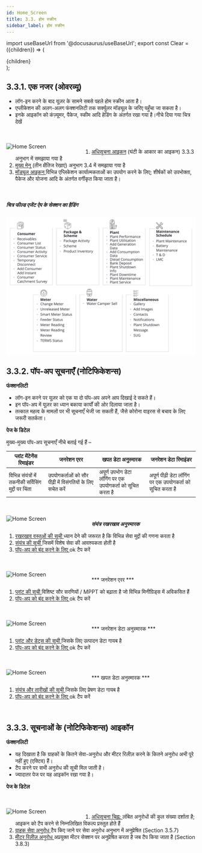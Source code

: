 ```yaml
---
id: Home_Screen
title: 3.3. होम स्क्रीन
sidebar_label: होम स्क्रीन
---
```

import useBaseUrl from '@docusaurus/useBaseUrl';
export const Clear = ({children}) => (
  <div
    style={{ 
         display: 'table',
    }}>
    {children}
  </div>
);

## 3.3.1. एक नजर (ओवरव्यू)
* लॉग-इन करने के बाद यूज़र के सामने सबसे पहले होम स्क्रीन आता है। 
* एप्लीकेशन की अलग-अलग फंक्शनलिटी तक सर्क्युलर मॉड्यूल के जरिए पहुँचा जा सकता है।
* इनके आइकॉन को कंज़्यूमर, पैकेज, स्कीम आदि हेडिंग के अंतर्गत रखा गया है।नीचे दिया गया चित्र देखें

<br clear="both"/>
<br clear="right"/>
<img align="left" src={useBaseUrl("img/scrnshts/3.3_1_HomeScreen.png")} alt="Home Screen" width="45%"/>
<Clear>

1. <u>अधिसूचना आइकन</u> (घंटी के आकार का आइकन) 3.3.3 अनुभाग में समझाया गया है 
2. <u>मुख्य मेनू</u> (तीन क्षैतिज रेखाएं) अनुभाग 3.4 में समझाया गया है
3. <u>मॉड्यूल आइकन </u> विभिन्न एप्लिकेशन कार्यात्मकताओं का उपयोग करने के लिए; शीर्षकों को उपभोक्ता, पैकेज और योजना आदि के अंतर्गत वर्गीकृत किया जाता है।

</Clear>
<br clear="both"/>

<!-- ![Home Screen](./assets/3.3_1_HomeScreen.png)  -->


##### चित्र फील्ड एजेंट ऐप के सेक्शन का हैडिंग
![FIELD AGENT APP SECTION HEADINGS](./assets/3.5_AppSecHeadings.svg)

## 3.3.2. पॉप-अप सूचनाएँ (नोटिफिकेशन्स)
**फंक्शनलिटी**

* लॉग-इन करने पर यूज़र को एक या दो पॉप-अप अपने आप दिखाई दे सकते हैं।
* इन पॉप-अप में यूज़र का ध्यान बकाया कार्यों की ओर दिलाया जाता है।
* तत्काल महत्व के मामलों पर भी सूचनाएँ भेजी जा सकती हैं, जैसे कोरोना वाइरस से बचाव के लिए जरूरी सतर्कता।

**पेज के डिटेल** 

मुख्य-मुख्य पॉप-अप सूचनाएँ नीचे बताई गई हैं –

| प्लांट मेंटेनेंस रिमाइंडर|जनरेशन एरर| खपत डेटा अनुस्मारक | जनरेशन डेटा रिमाइंडर |
|--|--|--|--|
| विभिन्न संयंत्रों में तकनीकी सर्विसिंग मुद्दों पर चिंता | उपयोगकर्ताओं को सौर पीढ़ी में विसंगतियों के लिए सचेत करें | अपूर्ण उपभोग डेटा लॉगिंग पर एक उपयोगकर्ता को सूचित करता है | अपूर्ण पीढ़ी डेटा लॉगिंग पर एक उपयोगकर्ता को सूचित करता है |

<br clear="both"/>
<br clear="right"/>
<img align="left" src={useBaseUrl("img/scrnshts/3.3_2_PlantMaintenance.png")} alt="Home Screen" width="45%"/>
<Clear>

***संयंत्र रखरखाव अनुस्मारक***
1. <u> रखरखाव वस्तुओं की सूची </u> ध्यान देने की जरूरत है कि विभिन्न सेवा मुद्दों की गणना करता है
2. <u> संयंत्र की सूची </u> जिसमें विशेष सेवा की आवश्यकता होती है
3. <u> पॉप-अप को बंद करने के लिए </u> ok टैप करें

</Clear>
<br clear="both"/>

<br clear="right"/>
<img align="left" src={useBaseUrl("img/scrnshts/3.3_3_GenerationError.png")} alt="Home Screen" width="45%"/>
<Clear>

*** जनरेशन एरर ***
1. <u> प्लांट की सूची </u> विशिष्ट सौर सरणियों / MPPT को बढ़ाता है जो विभिन्न मिनीग्रिड्स में अविकसित हैं
2. <u> पॉप-अप को बंद करने के लिए </u> ok टैप करें

</Clear>
<br clear="both"/>

<br clear="right"/>
<img align="left" src={useBaseUrl("img/scrnshts/3.3_4_GenerationDataReminder.png")} alt="Home Screen" width="45%"/>
<Clear>

*** जनरेशन डेटा अनुस्मारक ***
1. <u> प्लांट और डेट्स की सूची </u> जिसके लिए उत्पादन डेटा गायब है
2. <u> पॉप-अप को बंद करने के लिए </u> ok टैप करें

</Clear>
<br clear="both"/>

<br clear="right"/>
<img align="left" src={useBaseUrl("img/scrnshts/3.3_5_ConsumptionDataReminder.png")} alt="Home Screen" width="45%"/>
<Clear>

*** खपत डेटा अनुस्मारक ***
1. <u> संयंत्र और तारीखों की सूची </u> जिसके लिए प्रेषण डेटा गायब है
2. <u> पॉप-अप को बंद करने के लिए </u> ok टैप करें

</Clear>
<br clear="both"/>

<!-- ![Plant Maintenance Reminder](./assets/3.6_PlantMaintenanceRemind.png)

![Generation Error](./assets/3.7_GenError.png)

![Generation Data Reminder](./assets/3.8_GenDataRemind.png) 

![Consumption Data Reminder](./assets/3.9_ConsDataReminder.png) -->

## 3.3.3. सूचनाओं के (नोटिफिकेशन्स) आइकॉन
**फंक्शनलिटी**
* यह दिखाता है कि ग्राहकों के कितने सेवा-अनुरोध और मीटर रिलीज़ करने के कितने अनुरोध अभी पूरे नहीं हुए (एक्टिव) हैं।
* टैप करने पर सभी अनुरोध की सूची मिल जाती है।
* ज्यादातर पेज पर यह आइकॉन रखा गया है।

**पेज के डिटेल**

<br clear="both"/>
<br clear="right"/>
<img align="left" src={useBaseUrl("img/scrnshts/3.3_6_NotificationIcon.png")} alt="Home Screen" width="45%"/>
<Clear>

1. <u> अधिसूचना चिह्न: </u> लंबित अनुरोधों की कुल संख्या दर्शाता है; आइकन को टैप करने से निम्नलिखित विकल्प प्रस्तुत होते हैं
2. <u> ग्राहक सेवा अनुरोध </u> टैप किए जाने पर सेवा अनुरोध अनुभाग में अनुप्रेषित (Section 3.5.7)
3. <u> मीटर रिलीज़ अनुरोध </u> अप्रयुक्त मीटर सेक्शन पर अनुप्रेषित करता है जब टैप किया जाता है (Section 3.8.3)

</Clear>
<br clear="both"/>

<!-- ![Page Details](./assets/3.10_PageDetails.png) -->

